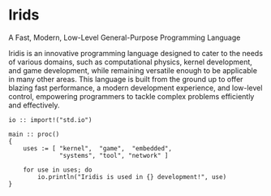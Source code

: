 # Irids
A Fast, Modern, Low-Level General-Purpose Programming Language

Iridis is an innovative programming language designed to cater to the needs of various domains, such as computational physics, kernel development, and game development, while remaining versatile enough to be applicable in many other areas. This language is built from the ground up to offer blazing fast performance, a modern development experience, and low-level control, empowering programmers to tackle complex problems efficiently and effectively.

``` iridis
io :: import!("std.io")

main :: proc()
{
    uses := [ "kernel",  "game",  "embedded", 
              "systems", "tool", "network" ]

    for use in uses; do
        io.println("Iridis is used in {} development!", use)
}
```
